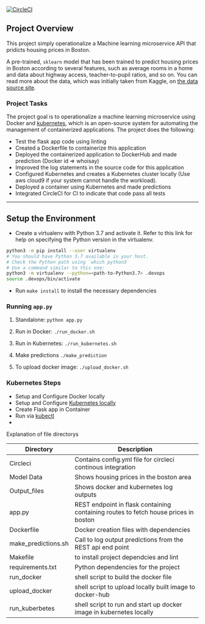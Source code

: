 [![CircleCI](https://dl.circleci.com/status-badge/img/gh/ay-emma/ml-microservice-kubernetes-project/tree/main.svg?style=svg)](https://dl.circleci.com/status-badge/redirect/gh/ay-emma/ml-microservice-kubernetes-project/tree/main)


## Project Overview

This project simply operationalize a Machine learning microservice API that pridicts housing prices in Boston. 


A pre-trained, `sklearn` model that has been trained to predict housing prices in Boston according to several features, such as average rooms in a home and data about highway access, teacher-to-pupil ratios, and so on. You can read more about the data, which was initially taken from Kaggle, on [the data source site](https://www.kaggle.com/c/boston-housing). 

### Project Tasks

The project goal is to operationalize a machine learning microservice using Docker and  [kubernetes](https://kubernetes.io/), which is an open-source system for automating the management of containerized applications. The project does the following:
* Test the flask app code using linting
* Created a Dockerfile to containerize this application
* Deployed the containerized application to DockerHub and made prediction (Docker id => whoisay)
* Improved the log statements in the source code for this application
* Configured Kubernetes and creates a Kubernetes cluster locally (Use aws cloud9 if your system cannot handle the workload).
* Deployed a container using Kubernetes and made predictions
* Integrated CircleCI for CI to indicate that code pass all tests


---

## Setup the Environment

* Create a virtualenv with Python 3.7 and activate it. Refer to this link for help on specifying the Python version in the virtualenv. 
```bash
python3 -m pip install --user virtualenv
# You should have Python 3.7 available in your host. 
# Check the Python path using `which python3`
# Use a command similar to this one:
python3 -m virtualenv --python=<path-to-Python3.7> .devops
source .devops/bin/activate
```
* Run `make install` to install the necessary dependencies

### Running `app.py`

1. Standalone:  `python app.py`
2. Run in Docker:  `./run_docker.sh`
3. Run in Kubernetes:  `./run_kubernetes.sh`

4. Make predictions `./make_prediction`
5. To upload docker image: `./upload_docker.sh`

### Kubernetes Steps

* Setup and Configure Docker locally 
* Setup and Configure [Kubernetes locally](https://kubernetes.io/docs/tasks/tools/install-minikube/)
* Create Flask app in Container
* Run via [kubectl](https://minikube.sigs.k8s.io/docs/handbook/controls/)
* 


Explanation of file directorys 

| Directory  | Description  |
| ------------- | ------------- |
| Circleci  | Contains config.yml file for circleci continous integration  |
| Model Data  | Shows housing prices in the boston area  |
| Output_files | Shows docker and kubernetes log outputs |
| app.py | REST endpoint in flask containing containing routes to fetch house prices in boston |
| Dockerfile | Docker creation files with dependencies |
| make_predictions.sh | Call to log output predictions from the REST api end point |
| Makefile | to install project dependcies and lint |
| requirements.txt | Python dependencies for the project |
| run_docker | shell script to build the docker file |
| upload_docker | shell script to upload locally built image to docker-hub | 
| run_kuberbetes | shell script to run and start up docker image in kubernetes locally | 

